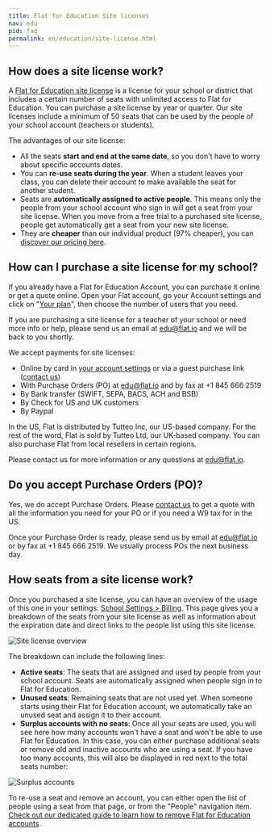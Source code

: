 ```yaml
---
title: Flat for Education Site licenses
nav: edu
pid: faq
permalink: en/education/site-license.html
---
```


## How does a site license work?

A [Flat for Education site license](https://flat.io/edu/pricing) is a license for your school or district that includes a certain number of seats with unlimited access to Flat for Education. You can purchase a site license by year or quarter. Our site licenses include a minimum of 50 seats that can be used by the people of your school account (teachers or students).

The advantages of our site license:

* All the seats **start and end at the same date**, so you don't have to worry about specific accounts dates.
* You can **re-use seats during the year**. When a student leaves your class, you can delete their account to make available the seat for another student.
* Seats are **automatically assigned to active people**. This means only the people from your school account who sign in will get a seat from your site license. When you move from a free trial to a purchased site license, people get automatically get a seat from your new site license.
* They are **cheaper** than our individual product (97% cheaper), you can [discover our pricing here](https://flat.io/edu/pricing).

## How can I purchase a site license for my school?

If you already have a Flat for Education Account, you can purchase it online or get a quote online. Open your Flat account, go your Account settings and click on "[Your plan](https://flat.io/settings/your-plan)", then choose the number of users that you need. 

If you are purchasing a site license for a teacher of your school or need more info or help, please send us an email at [edu@flat.io](mailto:edu@flat.io) and we will be back to you shortly.

We accept payments for site licenses:
* Online by card in [your account settings](https://flat.io/settings/your-plan) or via a guest purchase link ([contact us](mailto:edu@flat.io))
* With Purchase Orders (PO) at [edu@flat.io](mailto:edu@flat.io) and by fax at +1 845 666 2519
* By Bank transfer (SWIFT, SEPA, BACS, ACH and BSB)
* By Check for US and UK customers
* By Paypal

In the US, Flat is distributed by Tutteo Inc, our US-based company. For the rest of the word, Flat is sold by Tutteo Ltd, our UK-based company. You can also purchase Flat from local resellers in certain regions.

Please contact us for more information or any questions at [edu@flat.io](mailto:edu@flat.io).

## Do you accept Purchase Orders (PO)?

Yes, we do accept Purchase Orders. Please [contact us](mailto:edu@flat.io) to get a quote with all the information you need for your PO or if you need a W9 tax for in the US.

Once your Purchase Order is ready, please send us by email at [edu@flat.io](mailto:edu@flat.io) or by fax at +1 845 666 2519. We usually process POs the next business day.

## How seats from a site license work?

Once you purchased a site license, you can have an overview of the usage of this one in your settings: [School Settings > Billing](https://flat.io/settings/school/billing). This page gives you a breakdown of the seats from your site license as well as information about the expiration date and direct links to the people list using this site license.

![Site license overview](/help/assets/img/edu/site-license-your-plan-active-unused.png)

The breakdown can include the following lines:

* **Active seats**: The seats that are assigned and used by people from your school account. Seats are automatically assigned when people sign in to Flat for Education.
* **Unused seats**: Remaining seats that are not used yet. When someone starts using their Flat for Education account, we automatically take an unused seat and assign it to their account.
* **Surplus accounts with no seats**: Once all your seats are used, you will see here how many accounts won't have a seat and won't be able to use Flat for Education. In this case, you can either purchase additional seats or remove old and inactive accounts who are using a seat. If you have too many accounts, this will also be displayed in red next to the total seats number:

![Surplus accounts](/help/assets/img/edu/site-license-your-plan-surplus-total.png)

To re-use a seat and remove an account, you can either open the list of people using a seat from that page, or from the "People" navigation item. [Check out our dedicated guide to learn how to remove Flat for Education accounts](/help/en/education/remove-students-organization.html).